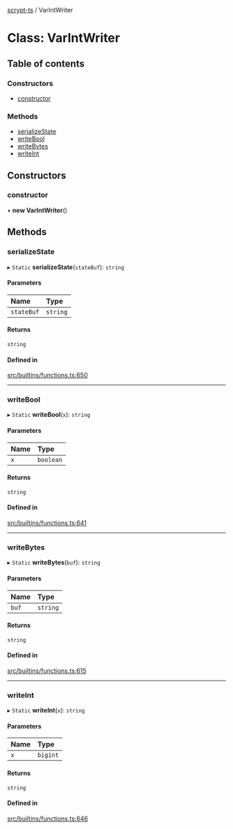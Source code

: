 [scrypt-ts](../README.md) / VarIntWriter

# Class: VarIntWriter

## Table of contents

### Constructors

- [constructor](VarIntWriter.md#constructor)

### Methods

- [serializeState](VarIntWriter.md#serializestate)
- [writeBool](VarIntWriter.md#writebool)
- [writeBytes](VarIntWriter.md#writebytes)
- [writeInt](VarIntWriter.md#writeint)

## Constructors

### constructor

• **new VarIntWriter**()

## Methods

### serializeState

▸ `Static` **serializeState**(`stateBuf`): `string`

#### Parameters

| Name | Type |
| :------ | :------ |
| `stateBuf` | `string` |

#### Returns

`string`

#### Defined in

[src/builtins/functions.ts:650](https://github.com/sCrypt-Inc/ts-sCrypt/blob/c724703/src/builtins/functions.ts#L650)

___

### writeBool

▸ `Static` **writeBool**(`x`): `string`

#### Parameters

| Name | Type |
| :------ | :------ |
| `x` | `boolean` |

#### Returns

`string`

#### Defined in

[src/builtins/functions.ts:641](https://github.com/sCrypt-Inc/ts-sCrypt/blob/c724703/src/builtins/functions.ts#L641)

___

### writeBytes

▸ `Static` **writeBytes**(`buf`): `string`

#### Parameters

| Name | Type |
| :------ | :------ |
| `buf` | `string` |

#### Returns

`string`

#### Defined in

[src/builtins/functions.ts:615](https://github.com/sCrypt-Inc/ts-sCrypt/blob/c724703/src/builtins/functions.ts#L615)

___

### writeInt

▸ `Static` **writeInt**(`x`): `string`

#### Parameters

| Name | Type |
| :------ | :------ |
| `x` | `bigint` |

#### Returns

`string`

#### Defined in

[src/builtins/functions.ts:646](https://github.com/sCrypt-Inc/ts-sCrypt/blob/c724703/src/builtins/functions.ts#L646)
